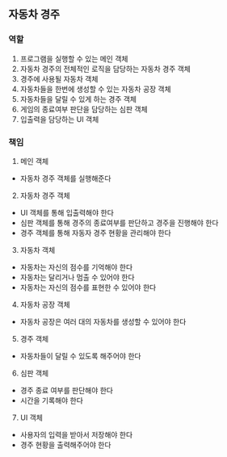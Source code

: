 ## 자동차 경주

### 역할
1. 프로그램을 실행할 수 있는 메인 객체
1. 자동차 경주의 전체적인 로직을 담당하는 자동차 경주 객체
1. 경주에 사용될 자동차 객체
1. 자동차들을 한번에 생성할 수 있는 자동차 공장 객체
1. 자동차들을 달릴 수 있게 하는 경주 객체
1. 게임의 종료여부 판단을 담당하는 심판 객체
1. 입출력을 담당하는 UI 객체


### 책임
1. 메인 객체
- 자동차 경주 객체를 실행해준다

2. 자동차 경주 객체
- UI 객체를 통해 입출력해야 한다
- 심판 객체를 통해 경주의 종료여부를 판단하고 경주을 진행해야 한다
- 경주 객체를 통해 자동자 경주 현황을 관리해야 한다

3. 자동차 객체
- 자동차는 자신의 점수를 기억해야 한다
- 자동차는 달리거나 멈출 수 있어야 한다
- 자동차는 자신의 점수를 표현한 수 있어야 한다

4. 자동차 공장 객체
- 자동차 공장은 여러 대의 자동차를 생성할 수 있어야 한다

5. 경주 객체
- 자동차들이 달릴 수 있도록 해주어야 한다

6. 심판 객체
- 경주 종료 여부를 판단해야 한다
- 시간을 기록해야 한다

7. UI 객체
- 사용자의 입력을 받아서 저장해야 한다
- 경주 현황을 출력해주어야 한다
